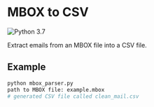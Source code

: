 # MBOX to CSV

![Python 3.7](https://img.shields.io/badge/python-3.7-yellow.svg)

Extract emails from an MBOX file into a CSV file.

## Example

```bash
python mbox_parser.py
path to MBOX file: example.mbox
# generated CSV file called clean_mail.csv
```
